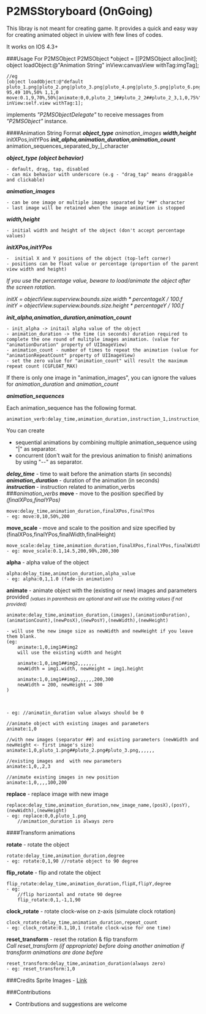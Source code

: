 P2MSStoryboard (OnGoing)
==============

This libray is not meant for creating game. It provides a quick and easy way for creating animated object in uiview with few lines of codes.

It works on IOS 4.3+

###Usage For P2MSObject
    P2MSObject *object = [[P2MSObject alloc]init];
    object loadObject:@"Animation String" inView:canvasView withTag:imgTag];
    
    //eg
    [object loadObject:@"default pluto_1.png|pluto_2.png|pluto_3.png|pluto_4.png|pluto_5.png|pluto_6.png|pluto_7.png|pluto_8.png 95,49 10%,50% 1,1,0 move:0.1,9,70%,50%|animate:0,0,pluto_2_1##pluto_2_2##pluto_2_3,1,0,75%" inView:self.view withTag:1];

implements *"P2MSObjectDelegate"* to receive messages from *"P2MSObject"* instance.

####Animation String Format
***object_type*** *animation_images* ***width,height*** initXPos,initYPos ***init_alpha,animation_duration,animation_count*** animation_sequences_separated_by\_|\_character

***object_type (object behavior)***

	- default, drag, tap, disabled
	- can mix behavior with underscore (e.g - "drag_tap" means draggable and clickable)

***animation_images***

	- can be one image or multiple images separated by "##" character
	- last image will be retained when the image animation is stopped

***width,height***

	- initial width and height of the object (don't accept percentage values)
	
***initXPos,initYPos***

	-  initial X and Y positions of the object (top-left corner)
	- positions can be float value or percentage (proportion of the parent view width and height)

*If you use the percentage value, beware to load/animate the object after the screen rotation.*

*initX = objectView.superview.bounds.size.width \* percentageX / 100.f*<br/>
*initY = objectView.superview.bounds.size.height \* percentageY / 100.f*

***init_alpha,animation_duration,animation_count***

	- init_alpha -> initail alpha value of the object
	- animation_duration -> the time (in seconds) duration required to complete the one round of mulitple images animation. (value for "animationDuration" property of UIImageView)
	- animation_count - number of times to repeat the animation (value for "animationRepeatCount" property of UIImageView) 
	- set the zero value for "animation_count" will result the maximum repeat count (CGFLOAT_MAX)

If there is only one image in "animation_images", you can ignore the values for *animation_duration* and *animation_count*

***animation_sequences***

Each animation_sequence has the following format.

	animation_verb:delay_time,animation_duration,instruction_1,instruction_2,...,instruction_n

You can create 

- sequential animations by combining multiple animation_sequence using "|" as separator.
- concurrent (don't wait for the previous animation to finish) animations by using "--" as separator.

***delay_time*** - time to wait before the animation starts (in seconds)<br/>
***animation_duration*** - duration of the animation (in seconds)<br/>
***instruction*** - instruction related to animation_verbs <br/>
###*animation_verbs*
**move** - move to the position specified by *(finalXPos,finalYPos)*

	move:delay_time,animation_duration,finalXPos,finalYPos
	- eg: move:0,10,50%,200

**move_scale** - move and scale to the position and size specified by (finalXPos,finalYPos,finalWidth,finalHeight)

	move_scale:delay_time,animation_duration,finalXPos,finalYPos,finalWidth,finalHeight
	- eg: move_scale:0.1,14.5,200,90%,200,300

**alpha** - alpha value of the object

	alpha:delay_time,animation_duration,alpha_value
	- eg: alpha:0,1,1.0 (fade-in animation)


**animate** - animate object with the (existing or new) images and parameters provided
<sub>*(values in parenthesis are optional and will use the existing values if not provided)*</sub>	
	
	animate:delay_time,animation_duration,(images),(animationDuration),(animationCount),(newPosX),(newPosY),(newWidth),(newHeight)
	
	- will use the new image size as newWidth and newHeight if you leave them blank.
	(eg: 
		animate:1,0,img1##img2
		will use the existing width and height
		
		animate:1,0,img1##img2,,,,,,,
		newWidth = img1.width, newHeight = img1.height
		
		animate:1,0,img1##img2,,,,,,200,300
		newWidth = 200, newHeight = 300
	)
<br/>

	- eg: //animatin_duration value always should be 0

	//animate object with existing images and parameters
	animate:1,0
	
	//with new images (separator ##) and existing parameters (newWidth and newHeight <- first image's size)
	animate:1,0,pluto_1.png##pluto_2.png#pluto_3.png,,,,,,
	
	//existing images and  with new parameters
	animate:1,0,,2,3
	
	//animate existing images in new position
	animate:1,0,,,,100,200

**replace** - replace image with new image

	replace:delay_time,animation_duration,new_image_name,(posX),(posY),(newWidth),(newHeight)
	- eg: replace:0,0,pluto_1.png
		//animation_duration is always zero

####Transform animations

**rotate** - rotate the object

	rotate:delay_time,animation_duration,degree
	- eg: rotate:0,1,90 //rotate object to 90 degree

**flip_rotate** - flip and rotate the object

	flip_rotate:delay_time,animation_duration,flipX,flipY,degree
	- eg: 
		//flip horizontal and rotate 90 degree
		flip_rotate:0,1,-1,1,90


**clock_rotate** - rotate clock-wise on z-axis (simulate clock rotation)

	clock_rotate:delay_time,animation_duration,repeat_count
	- eg: clock_rotate:0.1,10,1 (rotate clock-wise for one time)


**reset_transform** - reset the rotation & flip transform
<br/>
*Call reset_transform (if appropriate) before doing another animation if transform animations are done before*

	reset_transform:delay_time,animation_duration(always zero)
	- eg: reset_transform:1,0


###Credits
Sprite Images - <a href="https://archive.org/details/ug-sprite-sheet-collection-v2">Link</a>

###Contributions
- Contributions and suggestions are welcome
